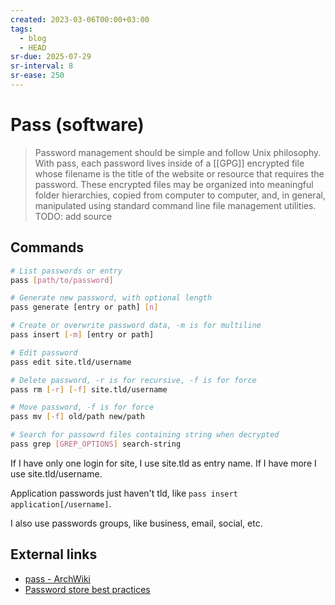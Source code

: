 ```yaml
---
created: 2023-03-06T00:00+03:00
tags:
  - blog
  - HEAD
sr-due: 2025-07-29
sr-interval: 8
sr-ease: 250
---
```


# Pass (software)

> Password management should be simple and follow Unix philosophy. With pass, each password lives inside of a [[GPG]] encrypted file whose filename is the title of the website or resource that requires the password. These encrypted files may be organized into meaningful folder hierarchies, copied from computer to computer, and, in general, manipulated using standard command line file management utilities. TODO: add source

## Commands

```sh
# List passwords or entry
pass [path/to/password]

# Generate new password, with optional length
pass generate [entry or path] [n]

# Create or overwrite password data, -m is for multiline
pass insert [-m] [entry or path]

# Edit password
pass edit site.tld/username

# Delete password, -r is for recursive, -f is for force
pass rm [-r] [-f] site.tld/username

# Move password, -f is for force
pass mv [-f] old/path new/path

# Search for passowrd files containing string when decrypted
pass grep [GREP_OPTIONS] search-string
```

If I have only one login for site, I use site.tld as entry name. If I have more I use site.tld/username.

Application passwords just haven't tld, like `pass insert application[/username]`.

I also use passwords groups, like business, email, social, etc.

## External links

- [pass - ArchWiki](https://wiki.archlinux.org/title/Pass)
- [Password store best practices](https://github.com/fpco/best-practices/blob/master/password-store.md)
